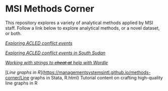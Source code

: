 # MSI Methods Corner

This repository explores a variety of analytical methods applied by MSI staff. Follow a link below to explore analytical methods, or a novel dataset, or both. 

[*Exploring ACLED conflict events*](https://managementsystemsintl.github.io/methods-corner/Exploring%20ACLED/ExploringACLED.html)

[*Exploring ACLED conflict events in South Sudan*](https://managementsystemsintl.github.io/methods-corner/SouthSudan/SouthSudan_conflict.html)

[*Working with strings to ~~cheat at~~ help with Wordle*](https://managementsystemsintl.github.io/methods-corner/Wordle/wordle.html)

[*Line graphs in R*](https://managementsystemsintl.github.io/methods-corner/Line graphs in Stata, R.html)
Tutorial content on crafting high-quality line graphs in R